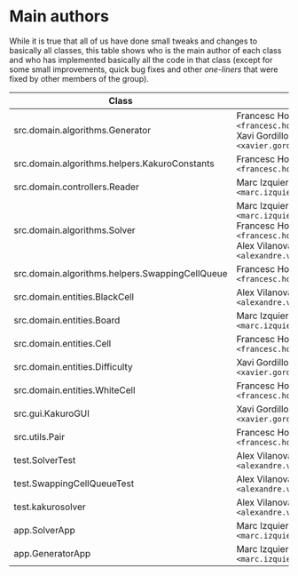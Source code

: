 # Main authors

While it is true that all of us have done small tweaks and changes to basically all classes, this table shows who is the main author of each class and who has implemented basically all the code in that class (except for some small improvements, quick bug fixes and other _one-liners_ that were fixed by other members of the group).

| Class                                                       | Author(s)                                                                                                                                                                                |
| ----------------------------------------------------------- | ---------------------------------------------------------------------------------------------------------------------------------------------------------------------------------------- |
| src.domain.algorithms.Generator                 | Francesc Holly `<francesc.holly@estudiantat.fib.upc.edu>`<br/>Xavi Gordillo `<xavier.gordillo@estudiantat.fib.upc.edu>`                                                                  |
| src.domain.algorithms.helpers.KakuroConstants   | Francesc Holly `<francesc.holly@estudiantat.fib.upc.edu>`                                                                                                                                |
| src.domain.controllers.Reader                               | Marc Izquierdo `<marc.izquierdo@estudiantat.fib.upc.edu>`                                                                                                                                |
| src.domain.algorithms.Solver                    | Marc Izquierdo `<marc.izquierdo@estudiantat.fib.upc.edu>`<br/>Francesc Holly `<francesc.holly@estudiantat.fib.upc.edu>`<br/>Alex Vilanova `<alexandre.vilanova@estudiantat.fib.upc.edu>` |
| src.domain.algorithms.helpers.SwappingCellQueue | Francesc Holly `<francesc.holly@estudiantat.fib.upc.edu>`                                                                                                                                |
| src.domain.entities.BlackCell                               | Alex Vilanova `<alexandre.vilanova@estudiantat.fib.upc.edu>`                                                                                                                             |
| src.domain.entities.Board                                   | Marc Izquierdo `<marc.izquierdo@estudiantat.fib.upc.edu>`                                                                                                                                |
| src.domain.entities.Cell                                    | Francesc Holly `<francesc.holly@estudiantat.fib.upc.edu>`                                                                                                                                |
| src.domain.entities.Difficulty                              | Xavi Gordillo `<xavier.gordillo@estudiantat.fib.upc.edu>`                                                                                                                                |
| src.domain.entities.WhiteCell                               | Francesc Holly `<francesc.holly@estudiantat.fib.upc.edu>`                                                                                                                                |
| src.gui.KakuroGUI                                           | Xavi Gordillo `<xavier.gordillo@estudiantat.fib.upc.edu>`                                                                                                                                |
| src.utils.Pair                                              | Francesc Holly `<francesc.holly@estudiantat.fib.upc.edu>`                                                                                                                                |
| test.SolverTest                                             | Alex Vilanova `<alexandre.vilanova@estudiantat.fib.upc.edu>`                                                                                                                             |
| test.SwappingCellQueueTest                                  | Alex Vilanova `<alexandre.vilanova@estudiantat.fib.upc.edu>`                                                                                                                             |
| test.kakurosolver                                           | Alex Vilanova `<alexandre.vilanova@estudiantat.fib.upc.edu>`                                                                                                                             |
| app.SolverApp                                               | Marc Izquierdo `<marc.izquierdo@estudiantat.fib.upc.edu>`                                                                                                                                |
| app.GeneratorApp                                            | Marc Izquierdo `<marc.izquierdo@estudiantat.fib.upc.edu>`                                                                                                                                |
